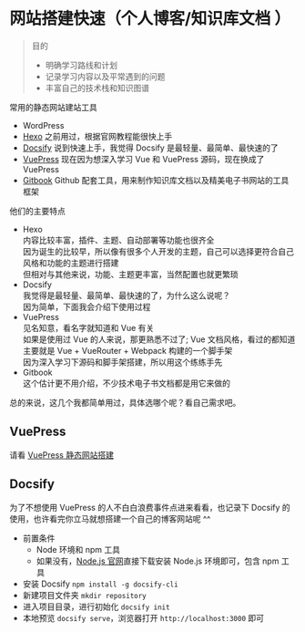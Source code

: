# 网站搭建快速（个人博客/知识库文档 ）

> 目的
>
> - 明确学习路线和计划
> - 记录学习内容以及平常遇到的问题
> - 丰富自己的技术栈和知识图谱

常用的静态网站建站工具

- WordPress
- <a href="https://hexo.io/zh-cn/" target="_blank">Hexo</a> 之前用过，根据官网教程能很快上手
- <a href="https://docsify.js.org/" target="_blank">Docsify</a> 说到快速上手，我觉得 Docsify 是最轻量、最简单、最快速的了
- <a href="https://vuepress.vuejs.org/zh/" target="_blank">VuePress</a> 现在因为想深入学习 Vue 和 VuePress 源码，现在换成了 VuePress
- <a href="https://github.com/GitbookIO/gitbook" target="_blank">Gitbook</a> Github 配套工具，用来制作知识库文档以及精美电子书网站的工具框架

他们的主要特点

- Hexo  
  内容比较丰富，插件、主题、自动部署等功能也很齐全  
  因为诞生的比较早，所以像有很多个人开发的主题，自己可以选择更符合自己风格和功能的主题进行搭建  
  但相对与其他来说，功能、主题更丰富，当然配置也就更繁琐
- Docsify  
  我觉得是最轻量、最简单、最快速的了，为什么这么说呢？  
  因为简单，下面我会介绍下使用过程
- VuePress  
  见名知意，看名字就知道和 Vue 有关  
  如果是使用过 Vue 的人来说，那更熟悉不过了; Vue 文档风格，看过的都知道  
  主要就是 Vue + VueRouter + Webpack 构建的一个脚手架  
  因为深入学习下源码和脚手架搭建，所以用这个练练手先
- Gitbook  
  这个估计更不用介绍，不少技术电子书文档都是用它来做的

总的来说，这几个我都简单用过，具体选哪个呢？看自己需求吧。

## VuePress

请看 [VuePress 静态网站搭建](!https://wangzhije.github.io/blog/frontend/Vue/VuePress/start.html)

## Docsify

为了不想使用 VuePress 的人不白白浪费事件点进来看看，也记录下 Docsify 的使用，也许看完你立马就想搭建一个自己的博客网站呢 ^^

- 前置条件
  - Node 环境和 npm 工具
  - 如果没有，<a href="https://nodejs.org/" target="_blank">Node.js 官网</a>直接下载安装 Node.js 环境即可，包含 npm 工具
- 安装 Docsify `npm install -g docsify-cli`
- 新建项目文件夹 `mkdir repository`
- 进入项目目录，进行初始化 `docsify init`
- 本地预览 `docsify serve`，浏览器打开 `http://localhost:3000` 即可
